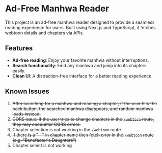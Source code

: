 # Ad-Free Manhwa Reader

This project is an ad-free manhwa reader designed to provide a seamless reading experience for users. Built using Next.js and TypeScript, it fetches webtoon details and chapters via APIs. 

## Features

- **Ad-free reading**: Enjoy your favorite manhwa without interruptions.
- **Search functionality**: Find any manhwa and jump into its chapters easily.
- **Clean UI**: A distraction-free interface for a better reading experience.

## Known Issues

1. ~~After searching for a manhwa and reading a chapter, if the user hits the back button, the searched manhwa disappears, and random manhwa loads instead.~~
2. ~~CORS issue: If the user tries to change chapters in the `/webtoon` route, they may encounter CORS errors.~~
3. Chapter selection is not working in the `/webtoon` route.
4. ~~If there is a " ' " in chapter name then fetch error in the `/webtoon` route (e.g. "Benefactor's Daughters")~~
5. Chapter select is not working